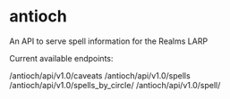 # antioch
An API to serve spell information for the Realms LARP

Current available endpoints:

/antioch/api/v1.0/caveats
/antioch/api/v1.0/spells
/antioch/api/v1.0/spells_by_circle/
/antioch/api/v1.0/spell/